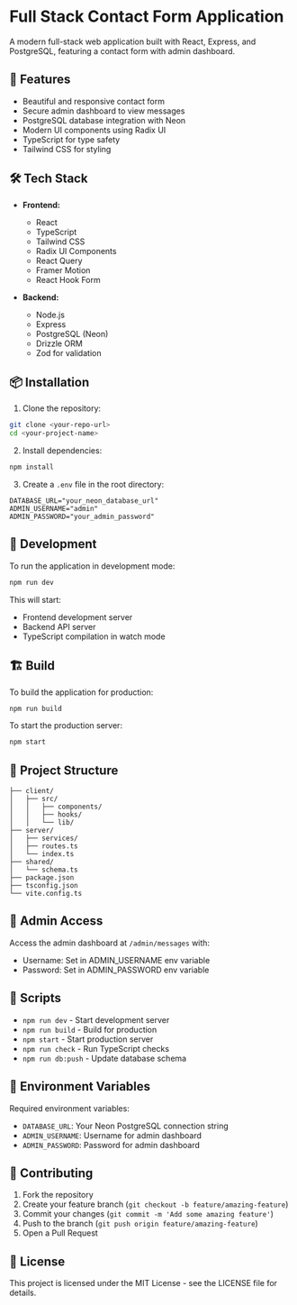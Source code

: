 # Full Stack Contact Form Application

A modern full-stack web application built with React, Express, and PostgreSQL, featuring a contact form with admin dashboard.

## 🚀 Features

- Beautiful and responsive contact form
- Secure admin dashboard to view messages
- PostgreSQL database integration with Neon
- Modern UI components using Radix UI
- TypeScript for type safety
- Tailwind CSS for styling

## 🛠️ Tech Stack

- **Frontend:**
  - React
  - TypeScript
  - Tailwind CSS
  - Radix UI Components
  - React Query
  - Framer Motion
  - React Hook Form

- **Backend:**
  - Node.js
  - Express
  - PostgreSQL (Neon)
  - Drizzle ORM
  - Zod for validation

## 📦 Installation

1. Clone the repository:
```bash
git clone <your-repo-url>
cd <your-project-name>
```

2. Install dependencies:
```bash
npm install
```

3. Create a `.env` file in the root directory:
```env
DATABASE_URL="your_neon_database_url"
ADMIN_USERNAME="admin"
ADMIN_PASSWORD="your_admin_password"
```

## 🚀 Development

To run the application in development mode:

```bash
npm run dev
```

This will start:
- Frontend development server
- Backend API server
- TypeScript compilation in watch mode

## 🏗️ Build

To build the application for production:

```bash
npm run build
```

To start the production server:

```bash
npm start
```

## 📁 Project Structure

```
├── client/
│   ├── src/
│   │   ├── components/
│   │   ├── hooks/
│   │   └── lib/
├── server/
│   ├── services/
│   ├── routes.ts
│   └── index.ts
├── shared/
│   └── schema.ts
├── package.json
├── tsconfig.json
└── vite.config.ts
```

## 🔐 Admin Access

Access the admin dashboard at `/admin/messages` with:
- Username: Set in ADMIN_USERNAME env variable
- Password: Set in ADMIN_PASSWORD env variable

## 📝 Scripts

- `npm run dev` - Start development server
- `npm run build` - Build for production
- `npm start` - Start production server
- `npm run check` - Run TypeScript checks
- `npm run db:push` - Update database schema

## 🔧 Environment Variables

Required environment variables:
- `DATABASE_URL`: Your Neon PostgreSQL connection string
- `ADMIN_USERNAME`: Username for admin dashboard
- `ADMIN_PASSWORD`: Password for admin dashboard

## 🤝 Contributing

1. Fork the repository
2. Create your feature branch (`git checkout -b feature/amazing-feature`)
3. Commit your changes (`git commit -m 'Add some amazing feature'`)
4. Push to the branch (`git push origin feature/amazing-feature`)
5. Open a Pull Request

## 📄 License

This project is licensed under the MIT License - see the LICENSE file for details. 